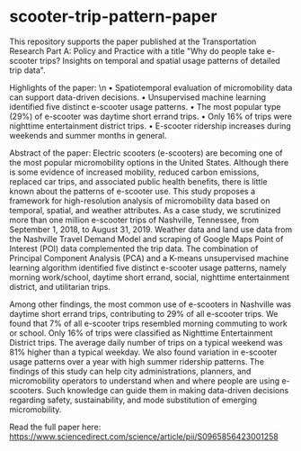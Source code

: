 # scooter-trip-pattern-paper

This repository supports the paper published at the Transportation Research Part A: Policy and Practice with a title "Why do people take e-scooter trips? Insights on temporal and spatial usage patterns of detailed trip data". 

Highlights of the paper: \n
• Spatiotemporal evaluation of micromobility data can support data-driven decisions.
• Unsupervised machine learning identified five distinct e-scooter usage patterns.
• The most popular type (29%) of e-scooter was daytime short errand trips.
• Only 16% of trips were nighttime entertainment district trips.
• E-scooter ridership increases during weekends and summer months in general.

Abstract of the paper:
Electric scooters (e-scooters) are becoming one of the most popular micromobility options in the United States. Although there is some evidence of increased mobility, reduced carbon emissions, replaced car trips, and associated public health benefits, there is little known about the patterns of e-scooter use. This study proposes a framework for high-resolution analysis of micromobility data based on temporal, spatial, and weather attributes. As a case study, we scrutinized more than one million e-scooter trips of Nashville, Tennessee, from September 1, 2018, to August 31, 2019. Weather data and land use data from the Nashville Travel Demand Model and scraping of Google Maps Point of Interest (POI) data complemented the trip data. The combination of Principal Component Analysis (PCA) and a K-means unsupervised machine learning algorithm identified five distinct e-scooter usage patterns, namely morning work/school, daytime short errand, social, nighttime entertainment district, and utilitarian trips.

Among other findings, the most common use of e-scooters in Nashville was daytime short errand trips, contributing to 29% of all e-scooter trips. We found that 7% of all e-scooter trips resembled morning commuting to work or school. Only 16% of trips were classified as Nighttime Entertainment District trips. The average daily number of trips on a typical weekend was 81% higher than a typical weekday. We also found variation in e-scooter usage patterns over a year with high summer ridership patterns. The findings of this study can help city administrations, planners, and micromobility operators to understand when and where people are using e-scooters. Such knowledge can guide them in making data-driven decisions regarding safety, sustainability, and mode substitution of emerging micromobility.

Read the full paper here: https://www.sciencedirect.com/science/article/pii/S0965856423001258
